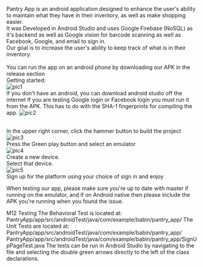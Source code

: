 Pantry App is an android application designed to enhance the user's ability to maintain what they have in their inventory, as well as make shopping easier.  <br/>
It was Developed in Android Studio and uses Google Firebase (NoSQL) as it's backend as well as Google vision for barcode scanning as well as Facebook, Google, and email to sign in.  <br/>
Our goal is to increase the user's ability to keep track of what is in their inventory.  <br/>
<br/>You can run the app on an android phone by downloading our APK in the release section
<br/>Getting started:  <br/>
![pic1](https://user-images.githubusercontent.com/21372679/56394366-2369b700-6205-11e9-8eca-03f86cb31d57.png)
<br/>If you don't have an android, you can download android studio off the internet
If you are testing Google login or Facebook login you must run it from the APK.  This has to do with the SHA-1 fingerprints for compiling the app.
![pic2](https://user-images.githubusercontent.com/21372679/56394437-6592f880-6205-11e9-988f-ff8cbc98298a.png)

<br/>In the upper right corner, click the hammer button to build the project<br/>
![pic3](https://user-images.githubusercontent.com/21372679/56394574-c15d8180-6205-11e9-9fbb-2a1f9bb694e9.png)
<br/>Press the Green play button and select an emulator<br/>
![pic4](https://user-images.githubusercontent.com/21372679/56394613-e4883100-6205-11e9-9474-3c2d709c97de.png)
<br/>Create a new device.
<br/>Select that device.<br/>
![pic5](https://user-images.githubusercontent.com/21372679/56394726-3466f800-6206-11e9-93e6-0d902f2e75a2.png)
<br/>Sign up for the platform using your choice of sign in and enjoy

When testing our app, please make sure you're up to date with master if running on the emulator, and if on Android native then please include the APK you're running when you found the issue.

M12 Testing
The Behavioral Test is located at: PantryApp/app/src/androidTest/java/com/example/babin/pantry_app/
The Unit Tests are located at: PantryApp/app/src/androidTest/java/com/example/babin/pantry_app/ PantryApp/app/src/androidTest/java/com/example/babin/pantry_app/SignUpPageTest.java The tests can be run in Android Studio by navigating to the file and selecting the double green arrows directly to the left of the class declarations.
